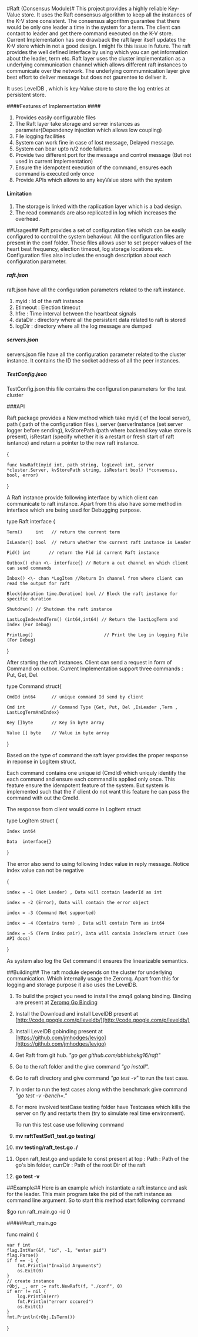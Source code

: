 #Raft (Consensus Module)#
This project provides a highly reliable Key-Value store. It uses the Raft consensus algorithm to  keep all the instances of the K-V store consistent. 
The consensus algorithm guarantee that there would be only one leader a time in the system for a term. The client can contact to leader and get there command executed on the K-V store. 
Current Implementation has one drawback the raft layer itself updates the K-V store which in not a good design. I might fix this issue in future.
The raft provides the well defined interface by using which you can get information about the leader, term etc. Raft layer uses the cluster implementation as a underlying communication channel which allows different raft instances to communicate over the network. The underlying commumnication layer give best effort to deliver message but does not gaurentee to deliver it.
	
It uses LevelDB , which is key-Value store to store the log entries at persistent store. 


####Features of Implementation ####
1. Provides easily configurable files 
2. The Raft layer take storage and server instances as parameter(Dependency injection which allows low coupling)
3. File logging facilities
4. System can work fine in case of lost message, Delayed message.
5. System can bear upto n/2 node failures.
6. Provide two different port for the message and control message (But not used in current Implementation)
7. Ensure the idempotent execution of the command, ensures each command is executed only once
8. Provide APIs which allows to any keyValue store with the system

#### Limitation ####
1. The storage is linked with the raplication layer which is a bad design.
2. The read commands are also replicated in log which increases the overhead.


##Usages##
Raft provides a set of configuration files which can be easily configured to control the system behaviour. All the configuration files are present in the conf folder. These files allows user to set proper values of the heart beat frequency, election timeout, log storage locations etc. Configuration files also includes the enough description about each configuration parameter. 

##### raft.json 
raft.json have all the configuration parameters related to the raft instance.

1. myid : Id of the raft instance 
2. Etimeout : Election timeout
2. hfre : Time interval between the heartbeat signals
3. dataDir : directory where all the persistent data related to raft is stored
4. logDir : directory where all the log message are dumped


##### servers.json
servers.json file have all the configuration parameter related to the cluster instance. It contains the ID the socket address of all the peer instances.

##### TestConfig.json 
TestConfig.json this file contains the configuration parameters for the test cluster

###API

Raft package provides a New method which take myid ( of the local server),  path ( path of the configuration files ),   server  (serverInstance (set server logger before sending), kvStorePath (path where backend key value store is present), isRestart  (specify whether it is a restart or fresh start of raft isntance) and return a pointer to the new raft instance.

{

	func NewRaft(myid int, path string, logLevel int, server *cluster.Server, kvStorePath string, isRestart bool) (*consensus, bool, error) 

}

A Raft instance provide following interface by which client can communicate to raft instance. Apart from this also have some method in interface which are being used for Debugging purpose.

type Raft interface {

    Term()     int   // return the current term 

    IsLeader() bool  // return whether the current raft instance is Leader 

    Pid() int		// return the Pid id current Raft instance
    
    Outbox() chan <\- interface{} // Return a out channel on which client can send commands

    Inbox() <\- chan *LogItem //Return In channel from where client can read the output for raft 

    Block(duration time.Duration) bool // Block the raft instance for specific duration

    Shutdown() // Shutdown the raft instance 

    LastLogIndexAndTerm() (int64,int64) // Return the lastLogTerm and Index (For Debug)
  
    PrintLog()                           // Print the Log in logging File (For Debug)
	
}
 

After starting the raft instances. Client can send a request in form of Command on outbox. Current Implementation support three commands : Put, Get, Del.

type Command struct{

	CmdId int64      // unique command Id send by client

	Cmd int			 // Command Type {Get, Put, Del ,IsLeader ,Term , LastLogTermAndIndex}

	Key []byte		 // Key in byte array 

	Value [] byte	 // Value in byte array	

}




Based on the type of command the raft layer provides the proper response in reponse in LogItem struct. 

Each command contains one unique id (CmdId) which uniquly identify the each command and ensure each command is applied only once. This feature ensure the idempotent feature of the system. But system is implemented such that the if client do not want this feature he can pass the command with out the CmdId. 

The response from client would come in LogItem struct


type LogItem struct {

	Index int64

	Data  interface{}

}


The error also send to using following Index value in reply message. Notice index value can not be negative

{

	index = -1 (Not Leader) , Data will contain leaderId as int

	index = -2 (Error), Data will contain the error object

	index = -3 (Command Not supported)

	index = -4 (Contains term) , Data will contain Term as int64

	index = -5 (Term Index pair), Data will contain IndexTerm struct (see API docs)

}

As system also log the Get command it ensures the linearizable semantics.

##Building##
The raft module depends on the cluster for underlying communication. Which internally  usage the Zeromq. Apart from this for logging and storage purpose it also uses the LevelDB.

1. To build the project you need to install the zmq4 golang binding. Binding are present at [Zeromq Go Binding](https://github.com/pebbe/zmq4)
2. Install the Download and install LevelDB present at [http://code.google.com/p/leveldb/](http://code.google.com/p/leveldb/)
3. Install LevelDB gobinding present at [https://github.com/jmhodges/levigo](https://github.com/jmhodges/levigo)
4. Get Raft from git hub. *"go get github.com/abhishekg16/raft"*
5. Go to the raft folder and the give command *"go install".*
6. Go to raft directory and give command *"go test -v*" to run the test case.
7. In order to run the test cases along with the benchmark give command *"go test -v -bench=."*
8. For more involved testCase testing folder have Testcases which kills the server on fly and restarts them (try to simulate real time environment).
	
	To run this test case use following command
1.  **mv raftTestSet1_test.go testing/**
2.  **mv testing/raft_test.go ./**
3.  Open raft_test.go and update to const present at top : Path : Path of the go's bin folder, currDir : Path of the root Dir of the raft  
4.  **go test -v**



##Example##
Here is an example which instantiate a raft instance and ask for the leader. This main program take the pid of the raft instance as command line argument. So to start this method start following command

$go run raft\_main.go -id 0

######raft\_main.go

func main() {

	var f int
	flag.IntVar(&f, "id", -1, "enter pid")
	flag.Parse()
	if f == -1 {
		fmt.Println("Invalid Arguments")
		os.Exit(0)
	}
	// create instance
	rObj, _, err := raft.NewRaft(f, "./conf", 0)
	if err != nil {
		log.Println(err)
		fmt.Println("errorr occured")
		os.Exit(1)
	}
	fmt.Println(rObj.IsTerm()) 

}


 	





	



 





